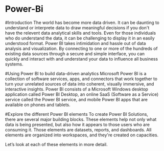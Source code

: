 # Power-Bi

#Introduction
The world has become more data driven. It can be daunting to understand or interprete data to draw meaningful decisions if you don't have the relevent data analytical skills and tools. Even for those individuals who do understand the data, it can be challenging to display it in an easily understood format. 
Power BI takes intimidation and hassle out of data analysis and visualization. By connecting to one or more of the hundreds of existing data sources through a secure and simple interface, you can quickly and interact with and understand your data to influence all business systems.

#Using Power BI to build data-driven analytics
Microsoft Power BI is a collection of software services, apps, and connectors that work together to turn your unrelated sources of data into coherent, visually immersive, and interactive insights. 
Power BI consists of a Microsoft Windows desktop application called Power BI Desktop, an online SaaS (Software as a Service) service called the Power BI service, and mobile Power BI apps that are available on phones and tablets.

#Explore the different Power BI elements
To create Power BI Solutions, there are several major building blocks. These elements help not only what data is being presented, but also how it appears to those users who are consuming it. Those elements are datasets, reports, and dashboards. All elements are organized into workspaces, and they're created on capacities.

Let’s look at each of these elements in more detail.
